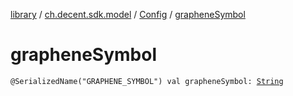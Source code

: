 [library](../../index.md) / [ch.decent.sdk.model](../index.md) / [Config](index.md) / [grapheneSymbol](./graphene-symbol.md)

# grapheneSymbol

`@SerializedName("GRAPHENE_SYMBOL") val grapheneSymbol: `[`String`](https://kotlinlang.org/api/latest/jvm/stdlib/kotlin/-string/index.html)
